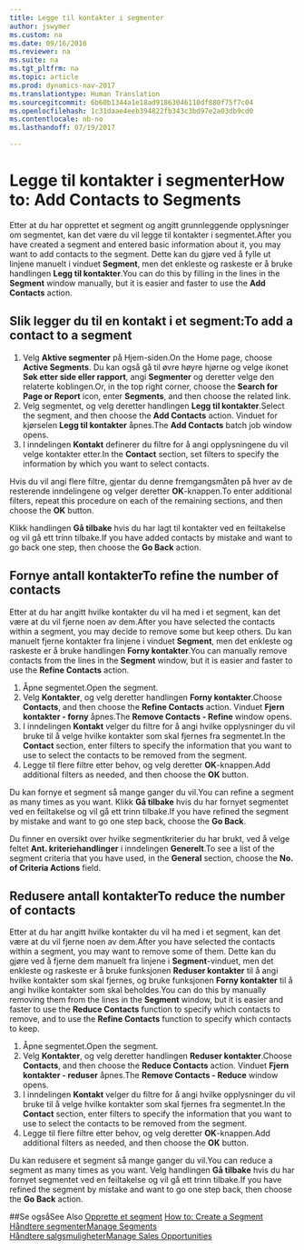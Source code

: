 ```yaml
---
title: Legge til kontakter i segmenter
author: jswymer
ms.custom: na
ms.date: 09/16/2016
ms.reviewer: na
ms.suite: na
ms.tgt_pltfrm: na
ms.topic: article
ms.prod: dynamics-nav-2017
ms.translationtype: Human Translation
ms.sourcegitcommit: 6b60b1344a1e18ad91863046110df880f75f7c04
ms.openlocfilehash: 1c31daae4eeb394822fb343c3bd97e2a03db9cd0
ms.contentlocale: nb-no
ms.lasthandoff: 07/19/2017

---
```

# <a name="how-to-add-contacts-to-segments"></a><span data-ttu-id="1ab2d-102">Legge til kontakter i segmenter</span><span class="sxs-lookup"><span data-stu-id="1ab2d-102">How to: Add Contacts to Segments</span></span>
<span data-ttu-id="1ab2d-103">Etter at du har opprettet et segment og angitt grunnleggende opplysninger om segmentet, kan det være du vil legge til kontakter i segmentet.</span><span class="sxs-lookup"><span data-stu-id="1ab2d-103">After you have created a segment and entered basic information about it, you may want to add contacts to the segment.</span></span> <span data-ttu-id="1ab2d-104">Dette kan du gjøre ved å fylle ut linjene manuelt i vinduet **Segment**, men det enkleste og raskeste er å bruke handlingen **Legg til kontakter**.</span><span class="sxs-lookup"><span data-stu-id="1ab2d-104">You can do this by filling in the lines in the **Segment** window manually, but it is easier and faster to use the **Add Contacts** action.</span></span>

## <a name="to-add-a-contact-to-a-segment"></a><span data-ttu-id="1ab2d-105">Slik legger du til en kontakt i et segment:</span><span class="sxs-lookup"><span data-stu-id="1ab2d-105">To add a contact to a segment</span></span>
1. <span data-ttu-id="1ab2d-106">Velg **Aktive segmenter** på Hjem-siden.</span><span class="sxs-lookup"><span data-stu-id="1ab2d-106">On the Home page, choose **Active Segments**.</span></span> <span data-ttu-id="1ab2d-107">Du kan også gå til øvre høyre hjørne og velge ikonet **Søk etter side eller rapport**, angi **Segmenter** og deretter velge den relaterte koblingen.</span><span class="sxs-lookup"><span data-stu-id="1ab2d-107">Or, in the top right corner, choose the **Search for Page or Report** icon, enter **Segments**, and then choose the related link.</span></span>  
2. <span data-ttu-id="1ab2d-108">Velg segmentet, og velg deretter handlingen **Legg til kontakter**.</span><span class="sxs-lookup"><span data-stu-id="1ab2d-108">Select the segment, and then choose the **Add Contacts** action.</span></span> <span data-ttu-id="1ab2d-109">Vinduet for kjørselen **Legg til kontakter** åpnes.</span><span class="sxs-lookup"><span data-stu-id="1ab2d-109">The **Add Contacts** batch job window opens.</span></span>
3. <span data-ttu-id="1ab2d-110">I inndelingen **Kontakt** definerer du filtre for å angi opplysningene du vil velge kontakter etter.</span><span class="sxs-lookup"><span data-stu-id="1ab2d-110">In the **Contact** section, set filters to specify the information by which you want to select contacts.</span></span>

<span data-ttu-id="1ab2d-111">Hvis du vil angi flere filtre, gjentar du denne fremgangsmåten på hver av de resterende inndelingene og velger deretter **OK**-knappen.</span><span class="sxs-lookup"><span data-stu-id="1ab2d-111">To enter additional filters, repeat this procedure on each of the remaining sections, and then choose the **OK** button.</span></span>

<span data-ttu-id="1ab2d-112">Klikk handlingen **Gå tilbake** hvis du har lagt til kontakter ved en feiltakelse og vil gå ett trinn tilbake.</span><span class="sxs-lookup"><span data-stu-id="1ab2d-112">If you have added contacts by mistake and want to go back one step, then choose the **Go Back** action.</span></span>

## <a name="to-refine-the-number-of-contacts"></a><span data-ttu-id="1ab2d-113">Fornye antall kontakter</span><span class="sxs-lookup"><span data-stu-id="1ab2d-113">To refine the number of contacts</span></span>
<span data-ttu-id="1ab2d-114">Etter at du har angitt hvilke kontakter du vil ha med i et segment, kan det være at du vil fjerne noen av dem.</span><span class="sxs-lookup"><span data-stu-id="1ab2d-114">After you have selected the contacts within a segment, you may decide to remove some but keep others.</span></span> <span data-ttu-id="1ab2d-115">Du kan manuelt fjerne kontakter fra linjene i vinduet **Segment**, men det enkleste og raskeste er å bruke handlingen **Forny kontakter**.</span><span class="sxs-lookup"><span data-stu-id="1ab2d-115">You can manually remove contacts from the lines in the **Segment** window, but it is easier and faster to use the **Refine Contacts** action.</span></span>

1. <span data-ttu-id="1ab2d-116">Åpne segmentet.</span><span class="sxs-lookup"><span data-stu-id="1ab2d-116">Open the segment.</span></span>
2. <span data-ttu-id="1ab2d-117">Velg **Kontakter**, og velg deretter handlingen **Forny kontakter**.</span><span class="sxs-lookup"><span data-stu-id="1ab2d-117">Choose **Contacts**, and then choose the **Refine Contacts** action.</span></span> <span data-ttu-id="1ab2d-118">Vinduet **Fjern kontakter - forny** åpnes.</span><span class="sxs-lookup"><span data-stu-id="1ab2d-118">The **Remove Contacts - Refine** window opens.</span></span>
3. <span data-ttu-id="1ab2d-119">I inndelingen **Kontakt** velger du filtre for å angi hvilke opplysninger du vil bruke til å velge hvilke kontakter som skal fjernes fra segmentet.</span><span class="sxs-lookup"><span data-stu-id="1ab2d-119">In the **Contact** section, enter filters to specify the information that you want to use to select the contacts to be removed from the segment.</span></span>
4. <span data-ttu-id="1ab2d-120">Legge til flere filtre etter behov, og velg deretter **OK**-knappen.</span><span class="sxs-lookup"><span data-stu-id="1ab2d-120">Add additional filters as needed, and then choose the **OK** button.</span></span>

<span data-ttu-id="1ab2d-121">Du kan fornye et segment så mange ganger du vil.</span><span class="sxs-lookup"><span data-stu-id="1ab2d-121">You can refine a segment as many times as you want.</span></span> <span data-ttu-id="1ab2d-122">Klikk **Gå tilbake** hvis du har fornyet segmentet ved en feiltakelse og vil gå ett trinn tilbake.</span><span class="sxs-lookup"><span data-stu-id="1ab2d-122">If you have refined the segment by mistake and want to go one step back, choose the **Go Back**.</span></span>

<span data-ttu-id="1ab2d-123">Du finner en oversikt over hvilke segmentkriterier du har brukt, ved å velge feltet **Ant. kriteriehandlinger** i inndelingen **Generelt**.</span><span class="sxs-lookup"><span data-stu-id="1ab2d-123">To see a list of the segment criteria that you have used, in the **General** section, choose the **No. of Criteria Actions** field.</span></span>

## <a name="to-reduce-the-number-of-contacts"></a><span data-ttu-id="1ab2d-124">Redusere antall kontakter</span><span class="sxs-lookup"><span data-stu-id="1ab2d-124">To reduce the number of contacts</span></span>
<span data-ttu-id="1ab2d-125">Etter at du har angitt hvilke kontakter du vil ha med i et segment, kan det være at du vil fjerne noen av dem.</span><span class="sxs-lookup"><span data-stu-id="1ab2d-125">After you have selected the contacts within a segment, you may want to remove some of them.</span></span> <span data-ttu-id="1ab2d-126">Dette kan du gjøre ved å fjerne dem manuelt fra linjene i **Segment**-vinduet, men det enkleste og raskeste er å bruke funksjonen **Reduser kontakter** til å angi hvilke kontakter som skal fjernes, og bruke funksjonen **Forny kontakter** til å angi hvilke kontakter som skal beholdes.</span><span class="sxs-lookup"><span data-stu-id="1ab2d-126">You can do this by manually removing them from the lines in the **Segment** window, but it is easier and faster to use the **Reduce Contacts** function to specify which contacts to remove, and to use the **Refine Contacts** function to specify which contacts to keep.</span></span>

1. <span data-ttu-id="1ab2d-127">Åpne segmentet.</span><span class="sxs-lookup"><span data-stu-id="1ab2d-127">Open the segment.</span></span>
2. <span data-ttu-id="1ab2d-128">Velg **Kontakter**, og velg deretter handlingen **Reduser kontakter**.</span><span class="sxs-lookup"><span data-stu-id="1ab2d-128">Choose **Contacts**, and then choose the **Reduce Contacts** action.</span></span> <span data-ttu-id="1ab2d-129">Vinduet **Fjern kontakter - reduser** åpnes.</span><span class="sxs-lookup"><span data-stu-id="1ab2d-129">The **Remove Contacts - Reduce** window opens.</span></span>
3. <span data-ttu-id="1ab2d-130">I inndelingen **Kontakt** velger du filtre for å angi hvilke opplysninger du vil bruke til å velge hvilke kontakter som skal fjernes fra segmentet.</span><span class="sxs-lookup"><span data-stu-id="1ab2d-130">In the **Contact** section, enter filters to specify the information that you want to use to select the contacts to be removed from the segment.</span></span>
4. <span data-ttu-id="1ab2d-131">Legge til flere filtre etter behov, og velg deretter **OK**-knappen.</span><span class="sxs-lookup"><span data-stu-id="1ab2d-131">Add additional filters as needed, and then choose the **OK** button.</span></span>

<span data-ttu-id="1ab2d-132">Du kan redusere et segment så mange ganger du vil.</span><span class="sxs-lookup"><span data-stu-id="1ab2d-132">You can reduce a segment as many times as you want.</span></span> <span data-ttu-id="1ab2d-133">Velg handlingen **Gå tilbake** hvis du har fornyet segmentet ved en feiltakelse og vil gå ett trinn tilbake.</span><span class="sxs-lookup"><span data-stu-id="1ab2d-133">If you have refined the segment by mistake and want to go one step back, then choose the **Go Back** action.</span></span>

##<a name="see-also"></a><span data-ttu-id="1ab2d-134">Se også</span><span class="sxs-lookup"><span data-stu-id="1ab2d-134">See Also</span></span>
<span data-ttu-id="1ab2d-135">[Opprette et segment](marketing-how-create-segment.md) </span><span class="sxs-lookup"><span data-stu-id="1ab2d-135">[How to: Create a Segment](marketing-how-create-segment.md) </span></span>  
[<span data-ttu-id="1ab2d-136">Håndtere segmenter</span><span class="sxs-lookup"><span data-stu-id="1ab2d-136">Manage Segments</span></span>](marketing-segments.md)  
[<span data-ttu-id="1ab2d-137">Håndtere salgsmuligheter</span><span class="sxs-lookup"><span data-stu-id="1ab2d-137">Manage Sales Opportunities</span></span>](marketing-manage-sales-opportunities.md)  

